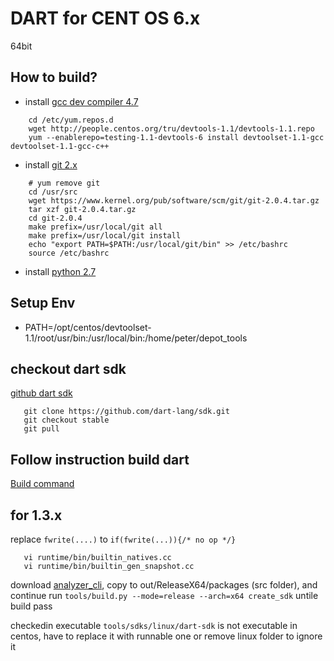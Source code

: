 DART for CENT OS 6.x
==================
64bit

## How to build?

* install [gcc dev compiler 4.7](http://superuser.com/questions/381160/how-to-install-gcc-4-7-x-4-8-x-on-centos)
    
````
    cd /etc/yum.repos.d
    wget http://people.centos.org/tru/devtools-1.1/devtools-1.1.repo 
    yum --enablerepo=testing-1.1-devtools-6 install devtoolset-1.1-gcc devtoolset-1.1-gcc-c++
````
* install [git 2.x](http://stackoverflow.com/questions/21820715/how-to-install-latest-version-of-git-on-centos-6-x-7-x)
````
    # yum remove git
    cd /usr/src
    wget https://www.kernel.org/pub/software/scm/git/git-2.0.4.tar.gz
    tar xzf git-2.0.4.tar.gz
    cd git-2.0.4
    make prefix=/usr/local/git all
    make prefix=/usr/local/git install
    echo "export PATH=$PATH:/usr/local/git/bin" >> /etc/bashrc
    source /etc/bashrc
````
* install [python 2.7](https://github.com/h2oai/h2o-2/wiki/Installing-python-2.7-on-centos-6.3.-Follow-this-sequence-exactly-for-centos-machine-only)
        

## Setup Env 

* PATH=/opt/centos/devtoolset-1.1/root/usr/bin:/usr/local/bin:/home/peter/depot_tools 

## checkout dart sdk
[github dart sdk](https://github.com/dart-lang/sdk)

````
   git clone https://github.com/dart-lang/sdk.git
   git checkout stable
   git pull
````

## Follow instruction build dart
[Build command](https://github.com/dart-lang/sdk/wiki/Building-Dart-on-CentOS,-Red-Hat,-Fedora-and-Amazon-Linux-AMI)


## for 1.3.x
replace `fwrite(....)` to `if(fwrite(...)){/* no op */}`
````
   vi runtime/bin/builtin_natives.cc
   vi runtime/bin/builtin_gen_snapshot.cc
````

download [analyzer_cli](https://github.com/dart-lang/analyzer_cli.git), copy to out/ReleaseX64/packages (src folder), and continue run 
`tools/build.py --mode=release --arch=x64 create_sdk` untile build pass  

checkedin executable `tools/sdks/linux/dart-sdk`  is not executable in centos, have to replace it with runnable one or remove linux folder to ignore it

